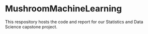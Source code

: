 # MushroomMachineLearning
This respository hosts the code and report for our Statistics and Data Science capstone project.
